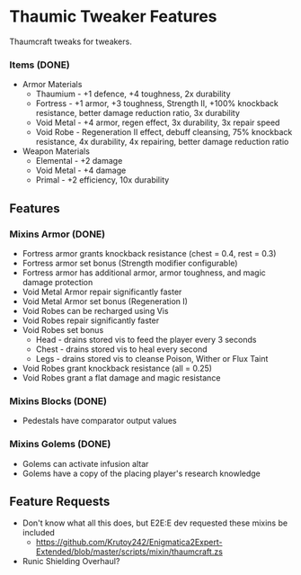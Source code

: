 # Thaumic Tweaker Features
Thaumcraft tweaks for tweakers.

### Items (DONE)
- Armor Materials
  - Thaumium - +1 defence, +4 toughness, 2x durability
  - Fortress - +1 armor, +3 toughness, Strength II, +100% knockback resistance, better damage reduction ratio, 3x durability
  - Void Metal - +4 armor, regen effect, 3x durability, 3x repair speed
  - Void Robe - Regeneration II effect, debuff cleansing, 75% knockback resistance, 4x durability, 4x repairing, better damage reduction ratio
- Weapon Materials
  - Elemental - +2 damage
  - Void Metal - +4 damage
  - Primal - +2 efficiency, 10x durability

## Features
### Mixins Armor (DONE)
- Fortress armor grants knockback resistance (chest = 0.4, rest = 0.3)
- Fortress armor set bonus (Strength modifier configurable)
- Fortress armor has additional armor, armor toughness, and magic damage protection
- Void Metal Armor repair significantly faster
- Void Metal Armor set bonus (Regeneration I)
- Void Robes can be recharged using Vis
- Void Robes repair significantly faster
- Void Robes set bonus
  - Head - drains stored vis to feed the player every 3 seconds
  - Chest - drains stored vis to heal every second
  - Legs - drains stored vis to cleanse Poison, Wither or Flux Taint
- Void Robes grant knockback resistance (all = 0.25)
- Void Robes grant a flat damage and magic resistance

### Mixins Blocks (DONE)
- Pedestals have comparator output values

### Mixins Golems (DONE)
- Golems can activate infusion altar
- Golems have a copy of the placing player's research knowledge

## Feature Requests
- Don't know what all this does, but E2E:E dev requested these mixins be included
  - https://github.com/Krutoy242/Enigmatica2Expert-Extended/blob/master/scripts/mixin/thaumcraft.zs
- Runic Shielding Overhaul?
